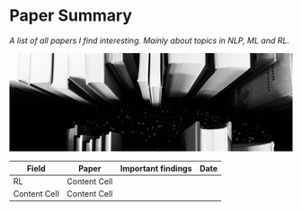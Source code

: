 Paper Summary
=============
_A list of all papers I find interesting. Mainly about topics in NLP, ML and RL._  

![](https://github.com/patzaa/Papers/blob/master/Title.png?raw=true)

| Field         | Paper         | Important findings |Date       |
| ------------- | ------------- |--------------------|----------- |
| RL            | Content Cell  |                    |              |
| Content Cell  | Content Cell  |                    |              |
